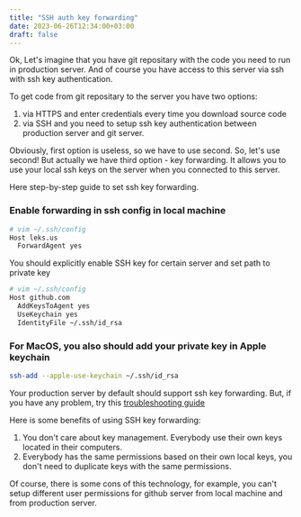 ```yaml
---
title: "SSH auth key forwarding"
date: 2023-06-26T12:34:00+03:00
draft: false
---
```


Ok, Let's imagine that you have git repositary with the code you need to run in production server. And of course you have access to this server via ssh with ssh key authentication. 

To get code from git repositary to the server you have two options:
1) via HTTPS and enter credentials every time you download source code
2) via SSH and you need to setup ssh key authentication between production server and git server.

Obviously, first option is useless, so we have to use second. So, let's use second! But actually we have third option - key forwarding. It allows you to use your local ssh keys on the server when you connected to this server. 

Here step-by-step guide to set ssh key forwarding.

### Enable forwarding in ssh config in local machine

```bash
# vim ~/.ssh/config
Host leks.us
  ForwardAgent yes
```

You should explicitly enable SSH key for certain server and set path to private key
```bash
# vim ~/.ssh/config
Host github.com
  AddKeysToAgent yes
  UseKeychain yes
  IdentityFile ~/.ssh/id_rsa
```

### For MacOS, you also should add your private key in Apple keychain
```bash
ssh-add --apple-use-keychain ~/.ssh/id_rsa
```

Your production server by default should support ssh key forwarding. But, if you have any problem, try this [troubleshooting guide](https://docs.github.com/en/authentication/connecting-to-github-with-ssh/using-ssh-agent-forwarding#troubleshooting-ssh-agent-forwarding)

Here is some benefits of using SSH key forwarding:
1) You don't care about key management. Everybody use their own keys located in their computers.
2) Everybody has the same permissions based on their own local keys, you don't need to duplicate keys with the same permissions.

Of course,  there is some cons of this technology, for example, you can't setup different user permissions for github server from local machine and from production server.